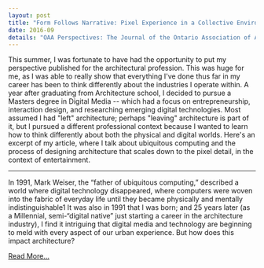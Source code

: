 ```yaml
---
layout: post
title: "Form Follows Narrative: Pixel Experience in a Collective Environment"
date: 2016-09
details: "OAA Perspectives: The Journal of the Ontario Association of Architects, 24(3)"
---
```


This summer, I was fortunate to have had the opportunity to put my perspective published for the architectural profession. This was huge for me, as I was able to really show that everything I've done thus far in my career has been to think differently about the industries I operate within. A year after graduating from Architecture school, I decided to pursue a Masters degree in Digital Media -- which had a focus on entrepreneurship, interaction design, and researching emerging digital technologies. Most assumed I had "left" architecture; perhaps "leaving" architecture is part of it, but I pursued a different professional context because I wanted to learn how to think differently about both the physical and digital worlds. Here's an excerpt of my article, where I talk about ubiquitous computing and the process of designing architecture that scales down to the pixel detail, in the context of entertainment. 

<hr>

In 1991, Mark Weiser, the “father of ubiquitous computing,” described a world where digital technology disappeared, where computers were woven into the fabric of everyday life until they became physically and mentally indistinguishable1 It was also in 1991 that I was born; and 25 years later (as a Millennial, semi-“digital native” just starting a career in the architecture industry), I find it intriguing that digital media and technology are beginning to meld with every aspect of our urban experience. But how does this impact architecture?

<a href="http://bit.ly/jkwan-perspectives" target="_blank">Read More...</a>

